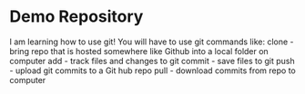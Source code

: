 # Demo Repository

I am learning how to use git!
You will have to use git commands like:
clone - bring repo that is hosted somewhere like Github into a local folder on computer
add -  track files and changes to git
commit -  save files to git
push - upload git commits to a Git hub repo
pull -  download commits from repo to computer

